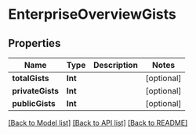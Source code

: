 # EnterpriseOverviewGists

## Properties
Name | Type | Description | Notes
------------ | ------------- | ------------- | -------------
**totalGists** | **Int** |  | [optional] 
**privateGists** | **Int** |  | [optional] 
**publicGists** | **Int** |  | [optional] 

[[Back to Model list]](../README.md#documentation-for-models) [[Back to API list]](../README.md#documentation-for-api-endpoints) [[Back to README]](../README.md)


